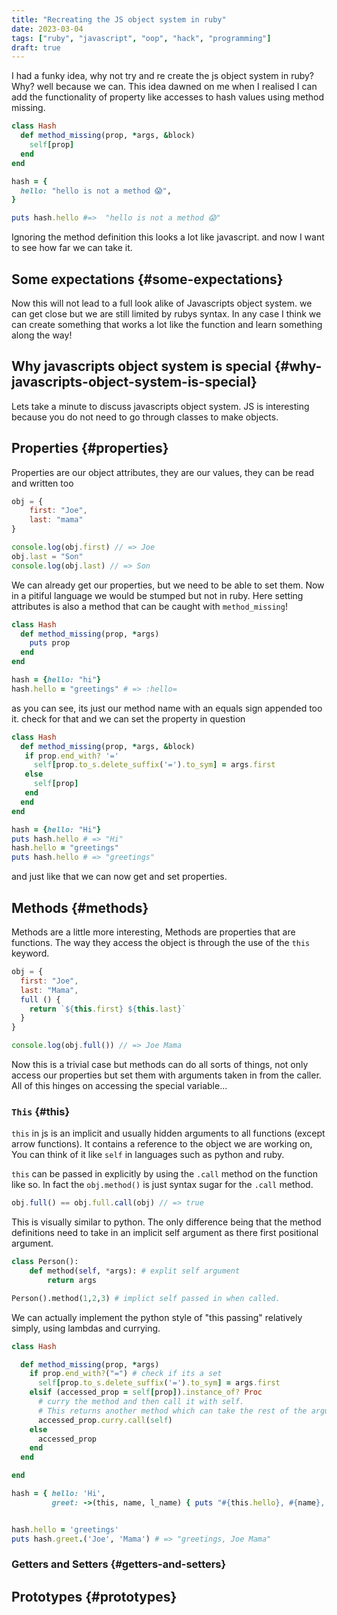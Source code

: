 ```yaml
---
title: "Recreating the JS object system in ruby"
date: 2023-03-04
tags: ["ruby", "javascript", "oop", "hack", "programming"]
draft: true
---
```


I had a funky idea, why not try and re create the js object system in ruby?
Why? well because we can.
This idea dawned on me when I realised I can add the functionality of property
like accesses to hash values using method missing.

```ruby
class Hash
  def method_missing(prop, *args, &block)
    self[prop]
  end
end

hash = {
  hello: "hello is not a method 😱",
}

puts hash.hello #=>  "hello is not a method 😱"
```

Ignoring the method definition this looks a lot like javascript. and now I want to
see how far we can take it.


## Some expectations {#some-expectations}

Now this will not lead to a full look alike of Javascripts object system. we can
get close but we are still limited by rubys syntax. In any case I think we can
create something that works a lot like the function and learn something along
the way!


## Why javascripts object system is special {#why-javascripts-object-system-is-special}

Lets take a minute to discuss javascripts object system.
JS is interesting because you do not need to go through classes to make objects.


## Properties {#properties}

Properties are our object attributes, they are our values, they can be read and
written too

```javascript
obj = {
    first: "Joe",
    last: "mama"
}

console.log(obj.first) // => Joe
obj.last = "Son"
console.log(obj.last) // => Son
```

We can already get our properties, but we need to be able to set them.
Now in a pitiful language we would be stumped but not in ruby. Here setting
attributes is also a method that can be caught with `method_missing`!

```ruby
class Hash
  def method_missing(prop, *args)
    puts prop
  end
end

hash = {hello: "hi"}
hash.hello = "greetings" # => :hello=
```

as you can see, its just our method name with an equals sign appended too it.
check for that and we can set the property in question

```ruby
class Hash
  def method_missing(prop, *args, &block)
   if prop.end_with? '='
     self[prop.to_s.delete_suffix('=').to_sym] = args.first
   else
     self[prop]
   end
  end
end

hash = {hello: "Hi"}
puts hash.hello # => "Hi"
hash.hello = "greetings"
puts hash.hello # => "greetings"
```

and just like that we can now get and set properties.


## Methods {#methods}

Methods are a little more interesting, Methods are properties that are
functions. The way they access the object is through the use of the `this` keyword.

```js
obj = {
  first: "Joe",
  last: "Mama",
  full () {
    return `${this.first} ${this.last}`
  }
}

console.log(obj.full()) // => Joe Mama
```

Now this is a trivial case but methods can do all sorts of things, not only
access our properties but set them with arguments taken in from the caller.
All of this hinges on accessing the special variable...


### `This` {#this}

`this` in js is an implicit and usually hidden arguments to all functions (except
arrow functions). It contains a reference to the object we are working on, You
can think of it like `self` in languages such as python and ruby.

`this` can be passed in explicitly by using the `.call` method on the function like
so. In fact the `obj.method()` is just syntax sugar for the `.call` method.

```js
obj.full() == obj.full.call(obj) // => true
```

This is visually similar to python. The only difference being that the
method definitions need to take in an implicit self argument as there first
positional argument.

```python
class Person():
    def method(self, *args): # explit self argument
        return args

Person().method(1,2,3) # implict self passed in when called.
```

We can actually implement the python style of "this passing" relatively simply,
using lambdas and currying.

```ruby
class Hash

  def method_missing(prop, *args)
    if prop.end_with?("=") # check if its a set
      self[prop.to_s.delete_suffix('=').to_sym] = args.first
    elsif (accessed_prop = self[prop]).instance_of? Proc
      # curry the method and then call it with self.
      # This returns another method which can take the rest of the arguments
      accessed_prop.curry.call(self)
    else
      accessed_prop
    end
  end

end

hash = { hello: 'Hi',
         greet: ->(this, name, l_name) { puts "#{this.hello}, #{name}, #{l_name}" } }


hash.hello = 'greetings'
puts hash.greet.('Joe', 'Mama') # => "greetings, Joe Mama"
```


### Getters and Setters {#getters-and-setters}


## Prototypes {#prototypes}

